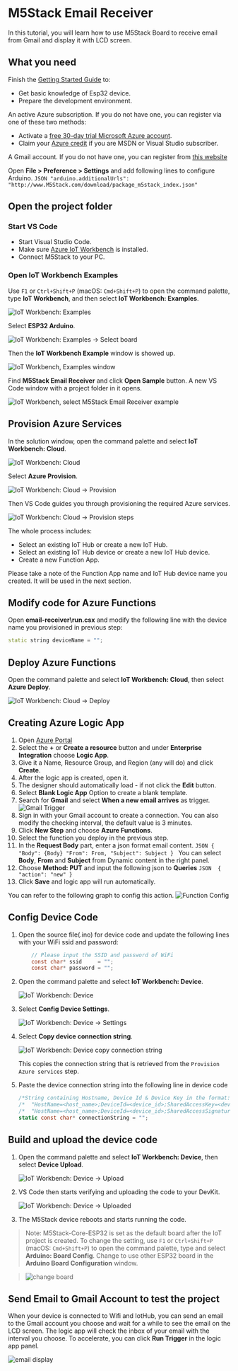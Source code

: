 # M5Stack Email Receiver

In this tutorial, you will learn how to use M5Stack Board to receive email from Gmail and display it with LCD screen.

## What you need

Finish the [Getting Started Guide](./esp32-get-started.md) to:

- Get basic knowledge of Esp32 device.
- Prepare the development environment.

An active Azure subscription. If you do not have one, you can register via one of these two methods:

- Activate a [free 30-day trial Microsoft Azure account](https://azure.microsoft.com/free/).
- Claim your [Azure credit](https://azure.microsoft.com/pricing/member-offers/msdn-benefits-details/) if you are MSDN or Visual Studio subscriber.

A Gmail account. If you do not have one, you can register from [this website](https://accounts.google.com/signup/v2/webcreateaccount?flowName=GlifWebSignIn&flowEntry=SignUp/)

Open **File > Preference > Settings** and add following lines to configure Arduino.
		```JSON
		"arduino.additionalUrls": "http://www.M5Stack.com/download/package_m5stack_index.json"
		```

## Open the project folder

### Start VS Code

- Start Visual Studio Code.
- Make sure [Azure IoT Workbench](https://marketplace.visualstudio.com/items?itemName=vsciot-vscode.vscode-iot-workbench) is installed.
- Connect M5Stack to your PC.

### Open IoT Workbench Examples

Use `F1` or `Ctrl+Shift+P` (macOS: `Cmd+Shift+P`) to open the command palette, type **IoT Workbench**, and then select **IoT Workbench: Examples**.

![IoT Workbench: Examples](media/iot-workbench-examples-cmd.png)

Select **ESP32 Arduino**.

![IoT Workbench: Examples -> Select board](media/iot-workbench-examples-board.png)

Then the **IoT Workbench Example** window is showed up.

![IoT Workbench, Examples window](media/iot-workbench-examples.png)

Find **M5Stack Email Receiver** and click **Open Sample** button. A new VS Code window with a project folder in it opens.

![IoT Workbench, select M5Stack Email Receiver example](media/devkit-state/open-example-devkitstate.jpg)

## Provision Azure Services

In the solution window, open the command palette and select **IoT Workbench: Cloud**.

![IoT Workbench: Cloud](media/iot-workbench-cloud.png)

Select **Azure Provision**.

![IoT Workbench: Cloud -> Provision](media/iot-workbench-cloud-provision.png)

Then VS Code guides you through provisioning the required Azure services.

![IoT Workbench: Cloud -> Provision steps](media/iot-workbench-cloud-provision-steps3.png)

The whole process includes:

- Select an existing IoT Hub or create a new IoT Hub.
- Select an existing IoT Hub device or create a new IoT Hub device. 
- Create a new Function App.

Please take a note of the Function App name and IoT Hub device name you created. It will be used in the next section.

## Modify code for Azure Functions
Open **email-receiver\run.csx** and modify the following line with the device name you provisioned in previous step:
```cpp
static string deviceName = "";
```

## Deploy Azure Functions

Open the command palette and select **IoT Workbench: Cloud**, then select **Azure Deploy**.

![IoT Workbench: Cloud -> Deploy](media/iot-workbench-cloud-deploy.png)


## Creating Azure Logic App

1. Open [Azure Portal](https://portal.azure.com)
2. Select the **+** or **Create a resource** button and under **Enterprise Integration** choose **Logic App**.
3. Give it a Name, Resource Group, and Region (any will do) and click **Create**.
4. After the logic app is created, open it.
5. The designer should automatically load - if not click the **Edit** button.
6. Select **Blank Logic App** Option to create a blank template.
7. Search for **Gmail** and select **When a new email arrives** as trigger.
![Gmail Trigger](media/m5stack-email-receiver/m5stack-email-receiver-gmail-trigger.png)
8. Sign in with your Gmail account to create a connection. You can also modify the checking interval, the default value is 3 minutes.
9. Click **New Step** and choose **Azure Functions**.
10. Select the function you deploy in the previous step.
11. In the **Request Body** part, enter a json format email content.
		```JSON
		{
		"Body": {Body}
		"From": From,
		"Subject": Subject
		}
		```
		You can select **Body**, **From** and **Subject** from Dynamic content in the right panel.
12. Choose **Method: PUT** and input the following json to **Queries**
		```JSON	
		{
			"action": "new"
		}
		```
13. Click **Save** and logic app will run automatically.

You can refer to the following graph to config this action.
![Function Config](media/m5stack-email-receiver/m5stack-email-receiver-function-config.png)

## Config Device Code

1. Open the source file(.ino) for device code and update the following lines with your WiFi ssid and password:
    ```csharp
		// Please input the SSID and password of WiFi
		const char* ssid     = "";
		const char* password = "";
    ```

2. Open the command palette and select **IoT Workbench: Device**.

	![IoT Workbench: Device](media/iot-workbench-device.png)

3. Select **Config Device Settings**.

	![IoT Workbench: Device -> Settings](media/iot-workbench-device-settings.png)

4. Select **Copy device connection string**.

	![IoT Workbench: Device copy connection string](media/esp32-get-started/copy-connection-string.png)

   This copies the connection string that is retrieved from the `Provision Azure services` step.

5. Paste the device connection string into the following line in device code
    ```csharp
	/*String containing Hostname, Device Id & Device Key in the format:                         */
	/*  "HostName=<host_name>;DeviceId=<device_id>;SharedAccessKey=<device_key>"                */
	/*  "HostName=<host_name>;DeviceId=<device_id>;SharedAccessSignature=<device_sas_token>"    */
	static const char* connectionString = "";
    ```

## Build and upload the device code

1. Open the command palette and select **IoT Workbench: Device**, then select **Device Upload**.

	![IoT Workbench: Device -> Upload](media/iot-workbench-device-upload.png)

2. VS Code then starts verifying and uploading the code to your DevKit.

	![IoT Workbench: Device -> Uploaded](media/esp32-get-started/esp32-device-uploaded.png)

3. The M5Stack device reboots and starts running the code.

>Note: M5Stack-Core-ESP32 is set as the default board after the IoT project is created. To change the setting, use `F1` or `Ctrl+Shift+P` (macOS: `Cmd+Shift+P`) to open the command palette, type and select **Arduino: Board Config**. Change to use other ESP32 board in the **Arduino Board Configuration** window.

>![change board](media/esp32-get-started/change-board.png)


## Send Email to Gmail Account to test the project

When your device is connected to Wifi and IotHub, you can send an email to the Gmail account you choose and wait for a while to see the email on the LCD screen. The logic app will check the inbox of your email with the interval you choose. To accelerate, you can click **Run Trigger** in the logic app panel.

![email display](media/m5stack-email-receiver/m5stack-email-display.jpg)
